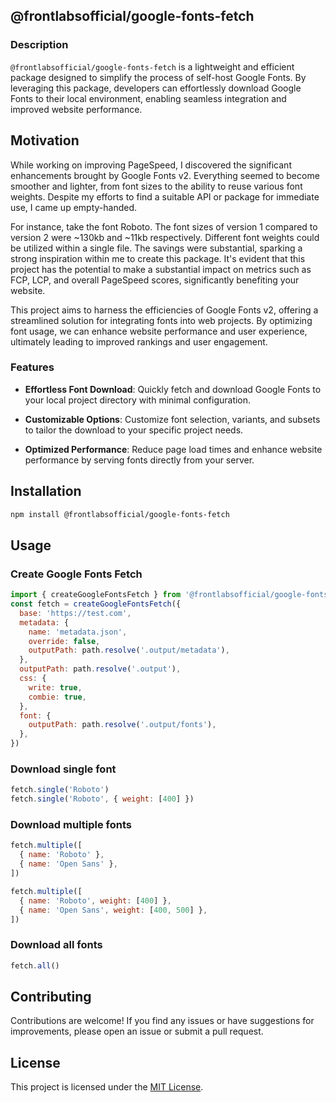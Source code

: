 ## @frontlabsofficial/google-fonts-fetch

### Description
`@frontlabsofficial/google-fonts-fetch` is a lightweight and efficient package designed to simplify the process of self-host Google Fonts. By leveraging this package, developers can effortlessly download Google Fonts to their local environment, enabling seamless integration and improved website performance.

## Motivation
While working on improving PageSpeed, I discovered the significant enhancements brought by Google Fonts v2. Everything seemed to become smoother and lighter, from font sizes to the ability to reuse various font weights. Despite my efforts to find a suitable API or package for immediate use, I came up empty-handed.

For instance, take the font Roboto. The font sizes of version 1 compared to version 2 were ~130kb and ~11kb respectively. Different font weights could be utilized within a single file. The savings were substantial, sparking a strong inspiration within me to create this package. It's evident that this project has the potential to make a substantial impact on metrics such as FCP, LCP, and overall PageSpeed scores, significantly benefiting your website.

This project aims to harness the efficiencies of Google Fonts v2, offering a streamlined solution for integrating fonts into web projects. By optimizing font usage, we can enhance website performance and user experience, ultimately leading to improved rankings and user engagement.

### Features
- **Effortless Font Download**: Quickly fetch and download Google Fonts to your local project directory with minimal configuration.

- **Customizable Options**: Customize font selection, variants, and subsets to tailor the download to your specific project needs.

- **Optimized Performance**: Reduce page load times and enhance website performance by serving fonts directly from your server.

## Installation
  ```bash
  npm install @frontlabsofficial/google-fonts-fetch
  ```

## Usage
### Create Google Fonts Fetch
```js
import { createGoogleFontsFetch } from '@frontlabsofficial/google-fonts-fetch'
const fetch = createGoogleFontsFetch({
  base: 'https://test.com',
  metadata: {
    name: 'metadata.json',
    override: false,
    outputPath: path.resolve('.output/metadata'),
  },
  outputPath: path.resolve('.output'),
  css: {
    write: true,
    combie: true,
  },
  font: {
    outputPath: path.resolve('.output/fonts'),
  },
})
```
### Download single font
```js
fetch.single('Roboto')
fetch.single('Roboto', { weight: [400] })
```

### Download multiple fonts
```js
fetch.multiple([
  { name: 'Roboto' },
  { name: 'Open Sans' },
])

fetch.multiple([
  { name: 'Roboto', weight: [400] },
  { name: 'Open Sans', weight: [400, 500] },
])
```

### Download all fonts
```js
fetch.all()
```

## Contributing

Contributions are welcome! If you find any issues or have suggestions for improvements, please open an issue or submit a pull request.

## License

This project is licensed under the [MIT License](LICENSE).
